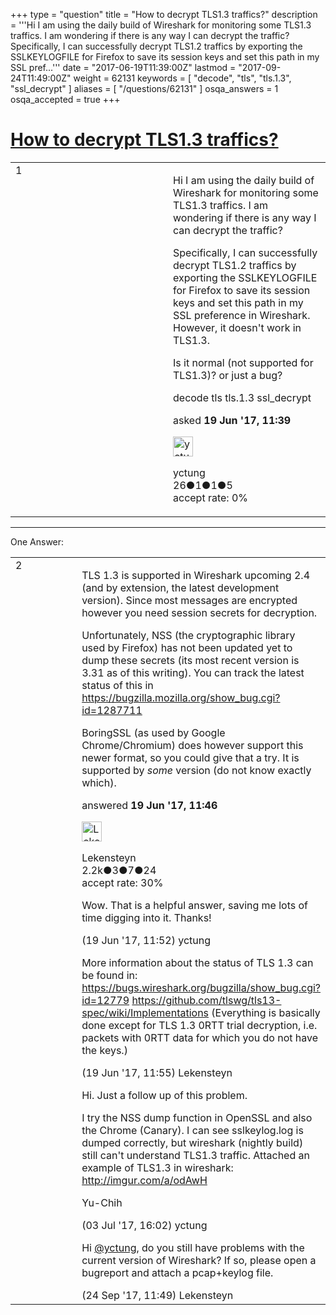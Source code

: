 +++
type = "question"
title = "How to decrypt TLS1.3 traffics?"
description = '''Hi I am using the daily build of Wireshark for monitoring some TLS1.3 traffics. I am wondering if there is any way I can decrypt the traffic?  Specifically, I can successfully decrypt TLS1.2 traffics by exporting the SSLKEYLOGFILE for Firefox to save its session keys and set this path in my SSL pref...'''
date = "2017-06-19T11:39:00Z"
lastmod = "2017-09-24T11:49:00Z"
weight = 62131
keywords = [ "decode", "tls", "tls.1.3", "ssl_decrypt" ]
aliases = [ "/questions/62131" ]
osqa_answers = 1
osqa_accepted = true
+++

<div class="headNormal">

# [How to decrypt TLS1.3 traffics?](/questions/62131/how-to-decrypt-tls13-traffics)

</div>

<div id="main-body">

<div id="askform">

<table id="question-table" style="width:100%;"><colgroup><col style="width: 50%" /><col style="width: 50%" /></colgroup><tbody><tr class="odd"><td style="width: 30px; vertical-align: top"><div class="vote-buttons"><span id="post-62131-upvote" class="ajax-command post-vote up" rel="nofollow" title="I like this post (click again to cancel)"> </span><div id="post-62131-score" class="post-score" title="current number of votes">1</div><span id="post-62131-downvote" class="ajax-command post-vote down" rel="nofollow" title="I dont like this post (click again to cancel)"> </span> <span id="favorite-mark" class="ajax-command favorite-mark" rel="nofollow" title="mark/unmark this question as favorite (click again to cancel)"> </span><div id="favorite-count" class="favorite-count"></div></div></td><td><div id="item-right"><div class="question-body"><p>Hi I am using the daily build of Wireshark for monitoring some TLS1.3 traffics. I am wondering if there is any way I can decrypt the traffic?</p><p>Specifically, I can successfully decrypt TLS1.2 traffics by exporting the SSLKEYLOGFILE for Firefox to save its session keys and set this path in my SSL preference in Wireshark. However, it doesn't work in TLS1.3.</p><p>Is it normal (not supported for TLS1.3)? or just a bug?</p></div><div id="question-tags" class="tags-container tags"><span class="post-tag tag-link-decode" rel="tag" title="see questions tagged &#39;decode&#39;">decode</span> <span class="post-tag tag-link-tls" rel="tag" title="see questions tagged &#39;tls&#39;">tls</span> <span class="post-tag tag-link-tls.1.3" rel="tag" title="see questions tagged &#39;tls.1.3&#39;">tls.1.3</span> <span class="post-tag tag-link-ssl_decrypt" rel="tag" title="see questions tagged &#39;ssl_decrypt&#39;">ssl_decrypt</span></div><div id="question-controls" class="post-controls"></div><div class="post-update-info-container"><div class="post-update-info post-update-info-user"><p>asked <strong>19 Jun '17, 11:39</strong></p><img src="https://secure.gravatar.com/avatar/c3d1b49b2211ff683647dc2a4c47eb41?s=32&amp;d=identicon&amp;r=g" class="gravatar" width="32" height="32" alt="yctung&#39;s gravatar image" /><p><span>yctung</span><br />
<span class="score" title="26 reputation points">26</span><span title="1 badges"><span class="badge1">●</span><span class="badgecount">1</span></span><span title="1 badges"><span class="silver">●</span><span class="badgecount">1</span></span><span title="5 badges"><span class="bronze">●</span><span class="badgecount">5</span></span><br />
<span class="accept_rate" title="Rate of the user&#39;s accepted answers">accept rate:</span> <span title="yctung has no accepted answers">0%</span></p></div></div><div id="comments-container-62131" class="comments-container"></div><div id="comment-tools-62131" class="comment-tools"></div><div class="clear"></div><div id="comment-62131-form-container" class="comment-form-container"></div><div class="clear"></div></div></td></tr></tbody></table>

------------------------------------------------------------------------

<div class="tabBar">

<span id="sort-top"></span>

<div class="headQuestions">

One Answer:

</div>

</div>

<span id="62132"></span>

<div id="answer-container-62132" class="answer accepted-answer">

<table style="width:100%;"><colgroup><col style="width: 50%" /><col style="width: 50%" /></colgroup><tbody><tr class="odd"><td style="width: 30px; vertical-align: top"><div class="vote-buttons"><span id="post-62132-upvote" class="ajax-command post-vote up" rel="nofollow" title="I like this post (click again to cancel)"> </span><div id="post-62132-score" class="post-score" title="current number of votes">2</div><span id="post-62132-downvote" class="ajax-command post-vote down" rel="nofollow" title="I dont like this post (click again to cancel)"> </span> <span class="accept-answer on" rel="nofollow" title="yctung has selected this answer as the correct answer"> </span></div></td><td><div class="item-right"><div class="answer-body"><p>TLS 1.3 is supported in Wireshark upcoming 2.4 (and by extension, the latest development version). Since most messages are encrypted however you need session secrets for decryption.</p><p>Unfortunately, NSS (the cryptographic library used by Firefox) has not been updated yet to dump these secrets (its most recent version is 3.31 as of this writing). You can track the latest status of this in <a href="https://bugzilla.mozilla.org/show_bug.cgi?id=1287711">https://bugzilla.mozilla.org/show_bug.cgi?id=1287711</a></p><p>BoringSSL (as used by Google Chrome/Chromium) does however support this newer format, so you could give that a try. It is supported by <em>some</em> version (do not know exactly which).</p></div><div class="answer-controls post-controls"></div><div class="post-update-info-container"><div class="post-update-info post-update-info-user"><p>answered <strong>19 Jun '17, 11:46</strong></p><img src="https://secure.gravatar.com/avatar/285b1f0f4caadc088a38c40aea22feba?s=32&amp;d=identicon&amp;r=g" class="gravatar" width="32" height="32" alt="Lekensteyn&#39;s gravatar image" /><p><span>Lekensteyn</span><br />
<span class="score" title="2213 reputation points"><span>2.2k</span></span><span title="3 badges"><span class="badge1">●</span><span class="badgecount">3</span></span><span title="7 badges"><span class="silver">●</span><span class="badgecount">7</span></span><span title="24 badges"><span class="bronze">●</span><span class="badgecount">24</span></span><br />
<span class="accept_rate" title="Rate of the user&#39;s accepted answers">accept rate:</span> <span title="Lekensteyn has 32 accepted answers">30%</span></p></div></div><div id="comments-container-62132" class="comments-container"><span id="62133"></span><div id="comment-62133" class="comment"><div id="post-62133-score" class="comment-score"></div><div class="comment-text"><p>Wow. That is a helpful answer, saving me lots of time digging into it. Thanks!</p></div><div id="comment-62133-info" class="comment-info"><span class="comment-age">(19 Jun '17, 11:52)</span> <span class="comment-user userinfo">yctung</span></div></div><span id="62134"></span><div id="comment-62134" class="comment"><div id="post-62134-score" class="comment-score"></div><div class="comment-text"><p>More information about the status of TLS 1.3 can be found in: <a href="https://bugs.wireshark.org/bugzilla/show_bug.cgi?id=12779">https://bugs.wireshark.org/bugzilla/show_bug.cgi?id=12779</a> <a href="https://github.com/tlswg/tls13-spec/wiki/Implementations">https://github.com/tlswg/tls13-spec/wiki/Implementations</a> (Everything is basically done except for TLS 1.3 0RTT trial decryption, i.e. packets with 0RTT data for which you do not have the keys.)</p></div><div id="comment-62134-info" class="comment-info"><span class="comment-age">(19 Jun '17, 11:55)</span> <span class="comment-user userinfo">Lekensteyn</span></div></div><span id="62486"></span><div id="comment-62486" class="comment"><div id="post-62486-score" class="comment-score"></div><div class="comment-text"><p>Hi. Just a follow up of this problem.</p><p>I try the NSS dump function in OpenSSL and also the Chrome (Canary). I can see sslkeylog.log is dumped correctly, but wireshark (nightly build) still can't understand TLS1.3 traffic. Attached an example of TLS1.3 in wireshark: <a href="http://imgur.com/a/odAwH">http://imgur.com/a/odAwH</a></p><p>Yu-Chih</p></div><div id="comment-62486-info" class="comment-info"><span class="comment-age">(03 Jul '17, 16:02)</span> <span class="comment-user userinfo">yctung</span></div></div><span id="63639"></span><div id="comment-63639" class="comment"><div id="post-63639-score" class="comment-score"></div><div class="comment-text"><p>Hi <a href="https://ask.wireshark.org/users/35700/yctung">@yctung</a>, do you still have problems with the current version of Wireshark? If so, please open a bugreport and attach a pcap+keylog file.</p></div><div id="comment-63639-info" class="comment-info"><span class="comment-age">(24 Sep '17, 11:49)</span> <span class="comment-user userinfo">Lekensteyn</span></div></div></div><div id="comment-tools-62132" class="comment-tools"></div><div class="clear"></div><div id="comment-62132-form-container" class="comment-form-container"></div><div class="clear"></div></div></td></tr></tbody></table>

</div>

<div class="paginator-container-left">

</div>

</div>

</div>

